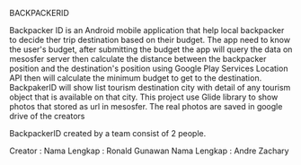 BACKPACKERID

Backpacker ID is an Android mobile application that help local backpacker to decide ther trip destination based on their budget. 
The app need to know the user's budget, after submitting the budget the app will query the data on mesosfer server then calculate the distance between the backpacker position and the destination's position using Google Play Services Location API then will calculate the minimum budget to get to the destination. 
BackpakerID will show list tourism destination city with detail of any tourism object that is available on that city. This project use Glide library to show photos that stored as url in mesosfer. The real photos are saved in google drive of the creators

BackpackerID created by a team consist of 2 people. 

Creator :
Nama Lengkap    : Ronald Gunawan
Nama Lengkap    : Andre Zachary
